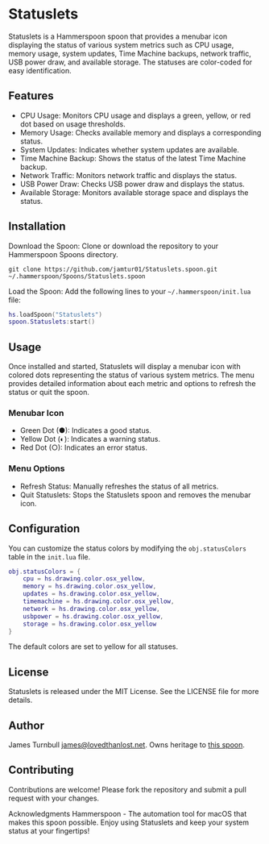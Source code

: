 # Statuslets

Statuslets is a Hammerspoon spoon that provides a menubar icon displaying the status of various system metrics such as CPU usage, memory usage, system updates, Time Machine backups, network traffic, USB power draw, and available storage. The statuses are color-coded for easy identification.

## Features

- CPU Usage: Monitors CPU usage and displays a green, yellow, or red dot based on usage thresholds.
- Memory Usage: Checks available memory and displays a corresponding status.
- System Updates: Indicates whether system updates are available.
- Time Machine Backup: Shows the status of the latest Time Machine backup.
- Network Traffic: Monitors network traffic and displays the status.
- USB Power Draw: Checks USB power draw and displays the status.
- Available Storage: Monitors available storage space and displays the status.

## Installation

Download the Spoon: Clone or download the repository to your Hammerspoon Spoons directory.

```
git clone https://github.com/jamtur01/Statuslets.spoon.git ~/.hammerspoon/Spoons/Statuslets.spoon
```

Load the Spoon: Add the following lines to your `~/.hammerspoon/init.lua` file:

```lua
hs.loadSpoon("Statuslets")
spoon.Statuslets:start()
```

## Usage

Once installed and started, Statuslets will display a menubar icon with colored dots representing the status of various system metrics. The menu provides detailed information about each metric and options to refresh the status or quit the spoon.

### Menubar Icon

- Green Dot (●): Indicates a good status.
- Yellow Dot (◐): Indicates a warning status.
- Red Dot (○): Indicates an error status.

### Menu Options

- Refresh Status: Manually refreshes the status of all metrics.
- Quit Statuslets: Stops the Statuslets spoon and removes the menubar icon.

## Configuration

You can customize the status colors by modifying the `obj.statusColors` table in the `init.lua` file.

```lua
obj.statusColors = {
    cpu = hs.drawing.color.osx_yellow,
    memory = hs.drawing.color.osx_yellow,
    updates = hs.drawing.color.osx_yellow,
    timemachine = hs.drawing.color.osx_yellow,
    network = hs.drawing.color.osx_yellow,
    usbpower = hs.drawing.color.osx_yellow,
    storage = hs.drawing.color.osx_yellow
}
```

The default colors are set to yellow for all statuses.

## License

Statuslets is released under the MIT License. See the LICENSE file for more details.

## Author

James Turnbull <james@lovedthanlost.net>. Owns heritage to [this spoon](https://github.com/wangshub/hammerspoon-config/blob/master/statuslets/statuslets.lua).

## Contributing

Contributions are welcome! Please fork the repository and submit a pull request with your changes.

Acknowledgments
Hammerspoon - The automation tool for macOS that makes this spoon possible.
Enjoy using Statuslets and keep your system status at your fingertips!
